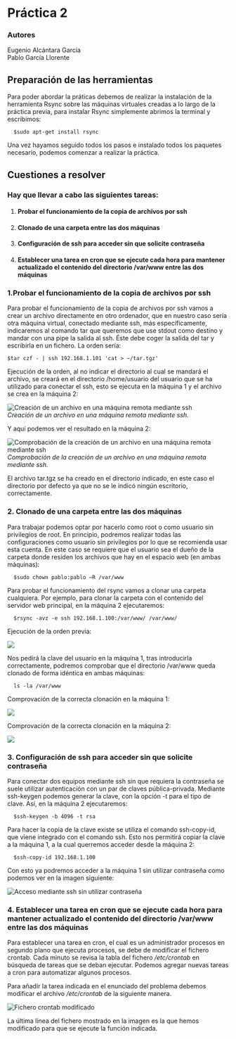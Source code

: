 # Práctica 2
### Autores
Eugenio Alcántara García  
Pablo García Llorente

## Preparación de las herramientas
Para poder abordar la práticas debemos de realizar la instalación de la herramienta Rsync sobre las máquinas virtuales creadas a lo largo de la práctica previa, para instalar Rsync simplemente abrimos la terminal y escribimos:

      $sudo apt-get install rsync 

Una vez hayamos seguido todos los pasos e instalado todos los paquetes necesario, podemos comenzar a realizar la práctica.  

## Cuestiones a resolver

### Hay que llevar a cabo las siguientes tareas:
1. #### Probar el funcionamiento de la copia de archivos por ssh
2. #### Clonado de una carpeta entre las dos máquinas
3. #### Configuración de ssh para acceder sin que solicite contraseña
4. #### Establecer una tarea en cron que se ejecute cada hora para mantener actualizado el contenido del directorio /var/www entre las dos máquinas


### 1.Probar el funcionamiento de la copia de archivos por ssh

Para probar el funcionamiento de la copia de archivos por ssh vamos a crear un archivo directamente en otro ordenador, que en nuestro caso sería otra máquina virtual, conectado mediante ssh, más específicamente, indicaremos al comando tar que queremos que use stdout como destino y mandar con una pipe la salida al ssh. Éste debe coger la salida del tar y escribirla en un fichero. La orden sería:

    $tar czf - | ssh 192.168.1.101 'cat > ~/tar.tgz'

Ejecución de la orden, al no indicar el directorio al cual se mandará el archivo, se creará en el directorio /home/usuario del usuario que se ha utilizado para conectar el ssh, esto se ejecuta en la máquina 1 y el archivo se crea en la máquina 2:

![Creación de un archivo en una máquina remota mediante ssh](creaciondearchivossh(maq1).png.PNG)                               
_Creación de un archivo en una máquina remota mediante ssh._

Y aquí podemos ver el resultado en la máquina 2:

![Comprobación de la creación de un archivo en una máquina remota mediante ssh](comprobacioncreaciondearchivossh(maq2).png.PNG)        
_Comprobación de la creación de un archivo en una máquina remota mediante ssh._

El archivo tar.tgz se ha creado en el directorio indicado, en este caso el directorio por defecto ya que no se le indicó ningún escritorio, correctamente.


### 2. Clonado de una carpeta entre las dos máquinas

Para trabajar podemos optar por hacerlo como root o como usuario sin privilegios de root. En principio, podremos realizar todas las configuraciones como usuario sin privilegios por lo que se recomienda usar esta cuenta. En este caso se requiere que el usuario sea el dueño de la carpeta donde residen los archivos que hay en el espacio web (en ambas máquinas):

      $sudo chown pablo:pablo –R /var/www
      
Para probar el funcionamiento del rsync vamos a clonar una carpeta cualquiera. Por ejemplo, para clonar la carpeta con el contenido del servidor web principal, en la máquina 2 ejecutaremos:

      $rsync -avz -e ssh 192.168.1.100:/var/www/ /var/www/
      
Ejecución de la orden previa:

![](ClonarCarpetaSrync.png.PNG)
      
Nos pedirá la clave del usuario en la máquina 1, tras introducirla correctamente, podremos comprobar que el directorio /var/www queda clonado de forma idéntica en ambas máquinas:

      ls -la /var/www
      
Comprovación de la correcta clonación en la máquina 1:

![](Comprobacionclonacion(maq1).png.PNG)

Comprovación de la correcta clonación en la máquina 2:

![](Comprobacionclonacion(maq2).png.PNG)
      
      
### 3. Configuración de ssh para acceder sin que solicite contraseña

Para conectar dos equipos mediante ssh sin que requiera la contraseña se suele utilizar autenticación con un par de claves pública-privada. Mediante ssh-keygen podemos generar la clave, con la opción -t para el tipo de clave. Así, en la máquina 2 ejecutaremos:
      
      $ssh-keygen -b 4096 -t rsa

Para hacer la copia de la clave existe se utiliza el comando ssh-copy-id, que viene integrado con el comando ssh. Esto nos permitirá copiar la clave a la máquina 1, a la cual querremos acceder desde la máquina 2:

      $ssh-copy-id 192.168.1.100
      
Con esto ya podremos acceder a la máquina 1 sin utilizar contraseña como podemos ver en la imagen siguiente:

![Acceso mediante ssh sin utilizar contraseña](sshSinContraseña.png.PNG)


### 4. Establecer una tarea en cron que se ejecute cada hora para mantener actualizado el contenido del directorio /var/www entre las dos máquinas

Para establecer una tarea en cron, el cual es un administrador procesos en segundo plano que ejecuta procesos, se debe de modificar el fichero crontab. Cada minuto se revisa la tabla del fichero _/etc/crontab_ en búsqueda de tareas que se deban ejecutar. Podemos agregar nuevas tareas a cron para automatizar algunos procesos.

Para añadir la tarea indicada en el enunciado del problema debemos modificar el archivo _/etc/crontab_ de la siguiente manera.

![Fichero crontab modificado](TareaProgramada.png.PNG)

La última línea del fichero mostrado en la imagen es la que hemos modificado para que se ejecute la función indicada.

